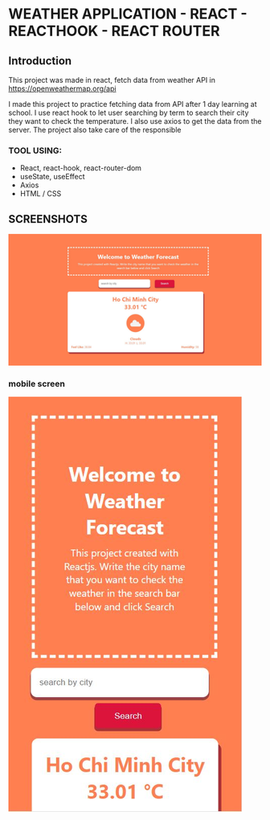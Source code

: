 # WEATHER APPLICATION - REACT - REACTHOOK - REACT ROUTER

## Introduction
This project was made in react, fetch data from weather API in https://openweathermap.org/api

I made this project to practice fetching data from API after 1 day learning at school. I use react hook to let user searching by term to search their city they want to check the temperature. I also use axios to get the data from the server. The project also take care of the responsible

### TOOL USING:
+ React, react-hook, react-router-dom
+ useState, useEffect
+ Axios
+ HTML / CSS

## SCREENSHOTS

![alt text](picture/1.JPG)

### mobile screen

![alt text](picture/2.JPG)


